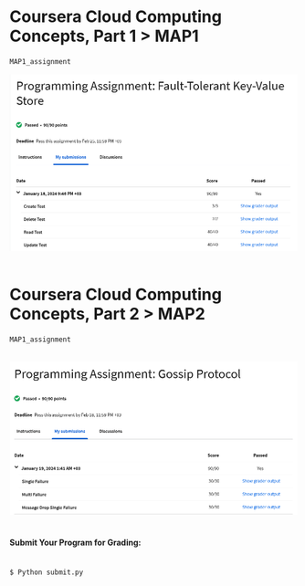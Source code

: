 

#  Coursera Cloud Computing Concepts, Part 1 > MAP1
```bat
MAP1_assignment
```

<img src="images/map1.png">
<br>
<br>

#  Coursera Cloud Computing Concepts, Part 2 > MAP2
```bat
MAP1_assignment
```
<br>
<img src="images/map2.png">

<br>
<br>

#### Submit Your Program for Grading:

```bat

$ Python submit.py

```
<br>
<br>
